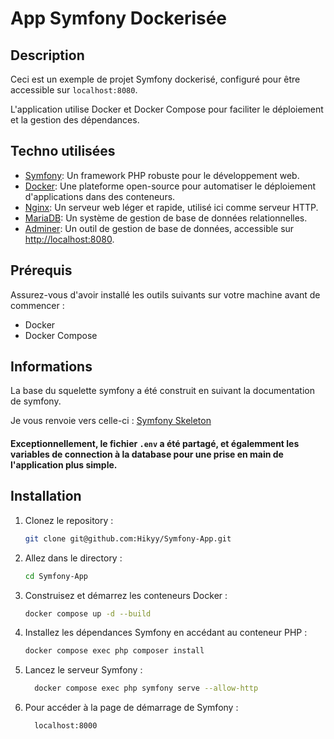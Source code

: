 # App Symfony Dockerisée

## Description

Ceci est un exemple de projet Symfony dockerisé, configuré pour être accessible sur `localhost:8080`. 

L'application utilise Docker et Docker Compose pour faciliter le déploiement et la gestion des dépendances.

## Techno utilisées

- [Symfony](https://symfony.com/): Un framework PHP robuste pour le développement web.
- [Docker](https://www.docker.com/): Une plateforme open-source pour automatiser le déploiement d'applications dans des conteneurs.
- [Nginx](https://www.nginx.com/): Un serveur web léger et rapide, utilisé ici comme serveur HTTP.
- [MariaDB](https://mariadb.org/): Un système de gestion de base de données relationnelles.
- [Adminer](https://www.adminer.org/): Un outil de gestion de base de données, accessible sur [http://localhost:8080](http://localhost:8080).


## Prérequis

Assurez-vous d'avoir installé les outils suivants sur votre machine avant de commencer :

- Docker
- Docker Compose

## Informations

La base du squelette symfony a été construit en suivant la documentation de symfony.

Je vous renvoie vers celle-ci : [Symfony Skeleton](https://symfony.com/doc/current/setup.html)

#### Exceptionnellement, le fichier `.env` a été partagé, et égalemment les variables de connection à la database pour une prise en main de l'application plus simple.

## Installation

1. Clonez le repository :

   ```bash
   git clone git@github.com:Hikyy/Symfony-App.git
   ```

2. Allez dans le directory :

    ```bash
    cd Symfony-App
    ```

3. Construisez et démarrez les conteneurs Docker :

    ```bash
    docker compose up -d --build
    ```

4. Installez les dépendances Symfony en accédant au conteneur PHP :

    ```bash
    docker compose exec php composer install
    ```

5. Lancez le serveur Symfony :
  
    ```bash
      docker compose exec php symfony serve --allow-http
    ```

6. Pour accéder à la page de démarrage de Symfony :

    ```bash
      localhost:8000
    ```
